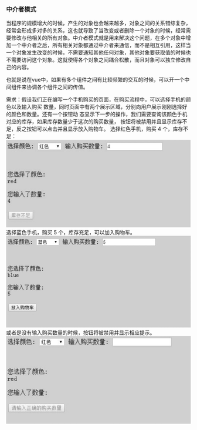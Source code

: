 ### 中介者模式
当程序的规模增大的时候，产生的对象也会越来越多，对象之间的关系错综复杂，经常会形成多对多的关系，这也就导致了当改变或者删除一个对象的时候，经常需要修改与他相关的所有对象。中介者模式就是用来解决这个问题，在多个对象中增加一个中介者之后，所有相关对象都通过中介者来通信，而不是相互引用，这样当一个对象发生改变的时候，不需要通知其他任何对象，其他对象要获取值的时候也不需要访问这个对象。这就使得各个对象之间耦合松散，而且对象可以独立修改自己的内容。

也就是说在vue中，如果有多个组件之间有比较频繁的交互的时候，可以开一个中间组件来协调各个组件之间的传值。

需求：假设我们正在编写一个手机购买的页面，在购买流程中，可以选择手机的颜色以及输入购买 数量，同时页面中有两个展示区域，分别向用户展示刚刚选择好的颜色和数量。还有一个按钮动 态显示下一步的操作，我们需要查询该颜色手机对应的库存，如果库存数量少于这次的购买数量， 按钮将被禁用并且显示库存不足，反之按钮可以点击并且显示放入购物车。
选择红色手机，购买 4 个，库存不足：
![第一个：](zhongjiezhe/images/xuqiu1.jpg)
选择蓝色手机，购买 5 个，库存充足，可以加入购物车。
![第二个：](zhongjiezhe/images/xuqiu2.jpg)
或者是没有输入购买数量的时候，按钮将被禁用并显示相应提示。
![第三个：](zhongjiezhe/images/xuqiu3.jpg)